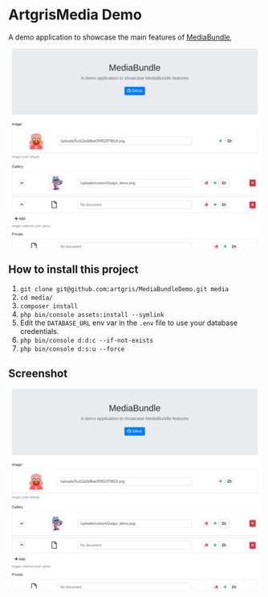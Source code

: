 ArtgrisMedia Demo
==============

A demo application to showcase the main features of [MediaBundle][1],

<img src="https://raw.githubusercontent.com/artgris/MediaBundleDemo/master/doc/media.png" alt="MediaBundleDemo" align="center" />

How to install this project
---------------------------
     
  1. `git clone git@github.com:artgris/MediaBundleDemo.git media`
  1. `cd media/`
  1. `composer install`
  1. `php bin/console assets:install --symlink`
  1. Edit the `DATABASE_URL` env var in the `.env` file to use your database credentials.
  1. `php bin/console d:d:c --if-not-exists` 
  1. `php bin/console d:s:u --force` 
    
Screenshot
----------

![Screenshot of the ArtgrisMedia Demo app](doc/media.png)
 
[1]: https://github.com/artgris/MediaBundleDemo